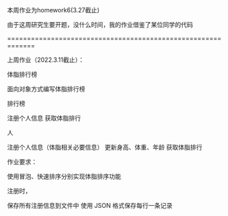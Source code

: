 本周作业为homework6(3.27截止)


由于这周研究生要开题，没什么时间，我的作业借鉴了某位同学的代码



=============================================================

上周作业（2022.3.11截止）：

体脂排行榜

面向对象方式编写体脂排行榜

排行榜

注册个人信息
获取体脂排行

人

注册个人信息（体脂相关必要信息）
更新身高、体重、年龄
获取体脂排行

作业要求：

使用冒泡、快速排序分别实现体脂排序功能

注册时，

保存所有注册信息到文件中
使用 JSON 格式保存每行一条记录



